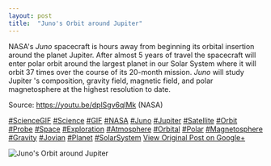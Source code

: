 ```yaml
---
layout: post
title:  "Juno's Orbit around Jupiter"
---
```


NASA's _Juno_ spacecraft is hours away from beginning its orbital insertion around the planet Jupiter. After almost 5 years of travel the spacecraft will enter polar orbit around the largest planet in our Solar System where it will orbit 37 times over the course of its 20-month mission. _Juno_ will study Jupiter 's composition, gravity field, magnetic field, and polar magnetosphere at the highest resolution to date.   
  
Source: <https://youtu.be/dplSgv6qlMk> (NASA)  
  
[#ScienceGIF](https://plus.google.com/s/%23ScienceGIF/posts) [#Science](https://plus.google.com/s/%23Science/posts) [#GIF](https://plus.google.com/s/%23GIF/posts) [#NASA](https://plus.google.com/s/%23NASA/posts) [#Juno](https://plus.google.com/s/%23Juno/posts) [#Jupiter](https://plus.google.com/s/%23Jupiter/posts) [#Satellite](https://plus.google.com/s/%23Satellite/posts) [#Orbit](https://plus.google.com/s/%23Orbit/posts) [#Probe](https://plus.google.com/s/%23Probe/posts) [#Space](https://plus.google.com/s/%23Space/posts) [#Exploration](https://plus.google.com/s/%23Exploration/posts) [#Atmosphere](https://plus.google.com/s/%23Atmosphere/posts) [#Orbital](https://plus.google.com/s/%23Orbital/posts) [#Polar](https://plus.google.com/s/%23Polar/posts) [#Magnetosphere](https://plus.google.com/s/%23Magnetosphere/posts) [#Gravity](https://plus.google.com/s/%23Gravity/posts) [#Jovian](https://plus.google.com/s/%23Jovian/posts) [#Planet](https://plus.google.com/s/%23Planet/posts) [#SolarSystem](https://plus.google.com/s/%23SolarSystem/posts)
[View Original Post on Google+](https://plus.google.com/+ColinSullender/posts/33wsRnqBv2c)

![Juno's Orbit around Jupiter](https://i.imgur.com/5wtdpzp.gif)

